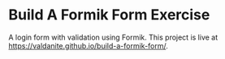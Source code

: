 # Build A Formik Form Exercise

A login form with validation using Formik. This project is live at https://valdanite.github.io/build-a-formik-form/.
